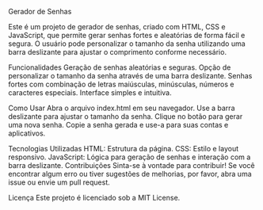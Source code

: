 Gerador de Senhas

Este é um projeto de gerador de senhas, criado com HTML, CSS e JavaScript, que permite gerar senhas fortes e aleatórias de forma fácil e segura. O usuário pode personalizar o tamanho da senha utilizando uma barra deslizante para ajustar o comprimento conforme necessário.

Funcionalidades
Geração de senhas aleatórias e seguras.
Opção de personalizar o tamanho da senha através de uma barra deslizante.
Senhas fortes com combinação de letras maiúsculas, minúsculas, números e caracteres especiais.
Interface simples e intuitiva.

Como Usar
Abra o arquivo index.html em seu navegador.
Use a barra deslizante para ajustar o tamanho da senha.
Clique no botão para gerar uma nova senha.
Copie a senha gerada e use-a para suas contas e aplicativos.

Tecnologias Utilizadas
HTML: Estrutura da página.
CSS: Estilo e layout responsivo.
JavaScript: Lógica para geração de senhas e interação com a barra deslizante.
Contribuições
Sinta-se à vontade para contribuir! Se você encontrar algum erro ou tiver sugestões de melhorias, por favor, abra uma issue ou envie um pull request.

Licença
Este projeto é licenciado sob a MIT License.
